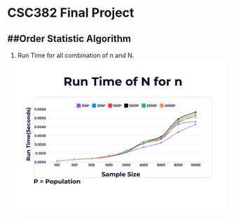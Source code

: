CSC382 Final Project
===================

##Order Statistic Algorithm
---------------------------

1) Run Time for all combination of n and N.
  ![](https://github.com/Temur662/MedianFiltering/blob/main/CSC382AvgRunTimeGraph.png)
